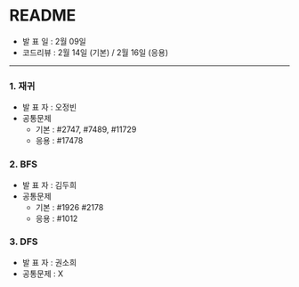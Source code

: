 # README

- 발  표  일 : 2월 09일
- 코드리뷰 : 2월 14일 (기본) / 2월 16일 (응용)  

<hr></hr>

### 1. **재귀**

- 발  표  자 : 오정빈
- 공통문제 
  - 기본 : #2747, #7489, #11729
  - 응용 : #17478


### 2. **BFS**

- 발  표  자 : 김두희
- 공통문제 
  - 기본 : #1926 #2178
  - 응용 : #1012



### 3. **DFS**

- 발  표  자 : 권소희
- 공통문제 : X
